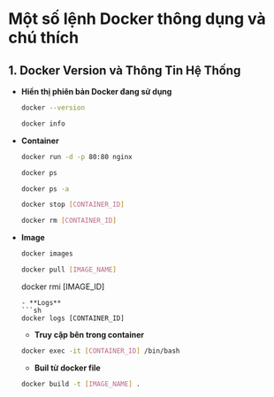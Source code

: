 # Một số lệnh Docker thông dụng và chú thích

## 1. Docker Version và Thông Tin Hệ Thống
- **Hiển thị phiên bản Docker đang sử dụng**
  ```sh
  docker --version
  ```
  ```sh
  docker info
  ```
- **Container**
  ```sh
  docker run -d -p 80:80 nginx
  ```
  ```sh
  docker ps
  ```
  ```sh
  docker ps -a
  ```
  ```sh
  docker stop [CONTAINER_ID]
  ```
  ```sh
  docker rm [CONTAINER_ID]
  ```
- **Image**
  ```sh
  docker images
  ```
  ```sh
  docker pull [IMAGE_NAME]
  ```
  docker rmi [IMAGE_ID]
  ```
  - **Logs**
  ```sh
  docker logs [CONTAINER_ID]
  ```
  - **Truy cập bên trong container**
  ```sh
  docker exec -it [CONTAINER_ID] /bin/bash
  ```
   - **Buil từ docker file**
  ```sh
  docker build -t [IMAGE_NAME] .
  ```
